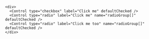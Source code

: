     <div>
      <Control type="checkbox" label="Click me" defaultChecked />
      <Control type="radio" label="Click me" name="radioGroup[]" defaultChecked />
      <Control type="radio" label="Click me too" name="radioGroup[]" defaultChecked />
    </div>
